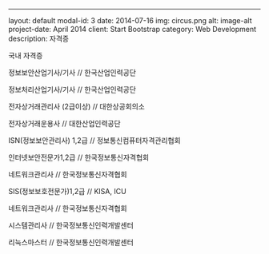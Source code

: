---
layout: default
modal-id: 3
date: 2014-07-16
img: circus.png
alt: image-alt
project-date: April 2014
client: Start Bootstrap
category: Web Development
description: 자격증<p>국내 자격증</p> <p>정보보안산업기사/기사 // 한국산업인력공단</p> <p>정보처리산업기사/기사 // 한국산업인력공단</p> <p>전자상거래관리사 (2급이상) // 대한상공회의소</p> <p>전자상거래운용사 // 대한산업인력공단</p> <p>ISN(정보보안관리사) 1,2급 // 정보통신컴퓨터자격관리협회</p> <p>인터넷보안전문가1,2급 // 한국정보통신자격협회</p> <p>네트워크관리사 // 한국정보통신자격협회</p> <p>SIS(정보보호전문가)1,2급 // KISA, ICU</p> <p>네트워크관리사 // 한국정보통신자격협회</p> <p>시스템관리사 // 한국정보통신인력개발센터</p> <p>리눅스마스터 // 한국정보통신인력개발센터</p> 
